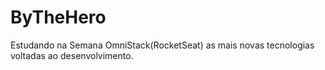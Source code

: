 # ByTheHero
Estudando na Semana OmniStack(RocketSeat) as mais novas tecnologias voltadas ao desenvolvimento.
